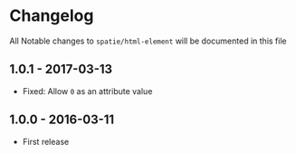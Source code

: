 # Changelog

All Notable changes to `spatie/html-element` will be documented in this file

## 1.0.1 - 2017-03-13
- Fixed: Allow `0` as an attribute value

## 1.0.0 - 2016-03-11
- First release
